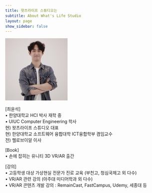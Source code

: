 ```yaml
---
title: 왓츠라이프 스튜디오는
subtitle: About What's Life Studio
layout: page
show_sidebar: false
---
```


![profile](./img/profile.jpg)

[최윤석]  
• 한양대학교 HCI 박사 재학 중  
• UIUC Computer Engineering 학사  
현) 왓츠라이프 스튜디오 대표  
현) 한양대학교 소프트웨어 융합대학 ICT융합학부 겸임교수  
전) 헬로브이알 이사  
 
[Book]  
• 손에 잡히는 유니티 3D VR/AR 출간  
  
[강의]  
• 고등학생 대상 가상현실 전문가 진로 교육 (부천고, 청심국제고 외 다수)  
• VR/AR 관련 강의 (아주대 미디어학과 외 다수)  
• VR/AR 콘텐츠 개발 강의 : RemainCast, FastCampus, Udemy, 세종대 등  
